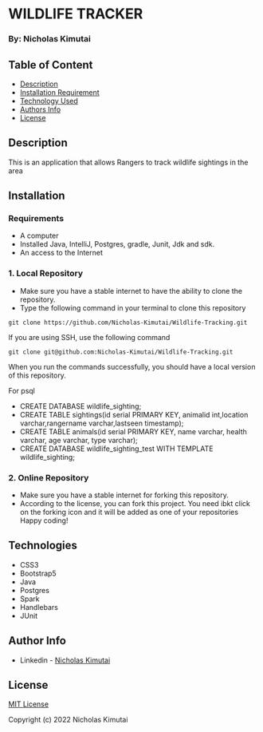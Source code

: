 # WILDLIFE TRACKER
### By: Nicholas Kimutai
## Table of Content
-   [Description](#description)
-   [Installation Requirement](#installation)
-   [Technology Used](#technologies)
-   [Authors Info](#author-info)
-   [License](#License)
## Description
This is an application that allows Rangers to track wildlife sightings in the area
## Installation
### Requirements
-   A computer
-   Installed Java, IntelliJ, Postgres, gradle, Junit, Jdk and sdk.
-   An access to the Internet
### 1. Local Repository
-   Make sure you have a stable internet to have the ability to clone the repository.
-   Type the following command in your terminal to clone this repository
```
git clone https://github.com/Nicholas-Kimutai/Wildlife-Tracking.git
```
If you are using SSH, use the following command
```
git clone git@github.com:Nicholas-Kimutai/Wildlife-Tracking.git
```
When you run the commands successfully, you should have a local version of this repository.

For psql

* CREATE DATABASE wildlife_sighting;
* CREATE TABLE sightings(id serial PRIMARY KEY, animalid int,location varchar,rangername varchar,lastseen timestamp);
* CREATE TABLE animals(id serial PRIMARY KEY, name varchar, health varchar, age varchar, type varchar);
* CREATE DATABASE wildlife_sighting_test WITH TEMPLATE wildlife_sighting;

### 2. Online Repository
-   Make sure you have a stable internet for forking this repository.
-   According to the license, you can fork this project. You need ibkt click on the forking icon and it will be added as one of your repositories
Happy coding!
## Technologies
* CSS3
* Bootstrap5
* Java
* Postgres
* Spark
* Handlebars
* JUnit



## Author Info
-   Linkedin - [Nicholas Kimutai](https://www.linkedin.com/in/nicholas-kimutai-1b629a127/)

## License
[MIT License](./LICENSE)

Copyright (c) 2022 Nicholas Kimutai